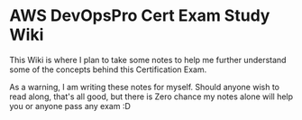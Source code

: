 # AWS DevOpsPro Cert Exam Study Wiki

This Wiki is where I plan to take some notes to help me further understand some of the concepts behind this Certification Exam.  

As a warning, I am writing these notes for myself.  Should anyone wish to read along, that's all good, but there is Zero chance my notes alone will help you or anyone pass any exam :D 
